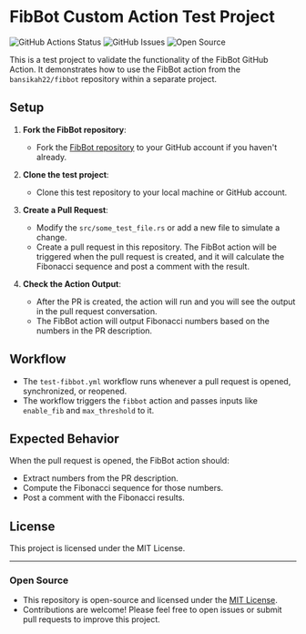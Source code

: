 # FibBot Custom Action Test Project

![GitHub Actions Status](https://img.shields.io/github/workflow/status/bansikah22/test-fibbot/CI?label=Build)
![GitHub Issues](https://img.shields.io/github/issues/bansikah22/test-fibbot?color=red)
![Open Source](https://img.shields.io/github/license/bansikah22/test-fibbot?color=green)

This is a test project to validate the functionality of the FibBot GitHub Action. It demonstrates how to use the FibBot action from the `bansikah22/fibbot` repository within a separate project.

## Setup

1. **Fork the FibBot repository**:
   - Fork the [FibBot repository](https://github.com/bansikah22/test-fibbot) to your GitHub account if you haven't already.

2. **Clone the test project**:
   - Clone this test repository to your local machine or GitHub account.

3. **Create a Pull Request**:
   - Modify the `src/some_test_file.rs` or add a new file to simulate a change.
   - Create a pull request in this repository. The FibBot action will be triggered when the pull request is created, and it will calculate the Fibonacci sequence and post a comment with the result.

4. **Check the Action Output**:
   - After the PR is created, the action will run and you will see the output in the pull request conversation.
   - The FibBot action will output Fibonacci numbers based on the numbers in the PR description.

## Workflow

- The `test-fibbot.yml` workflow runs whenever a pull request is opened, synchronized, or reopened.
- The workflow triggers the `fibbot` action and passes inputs like `enable_fib` and `max_threshold` to it.

## Expected Behavior

When the pull request is opened, the FibBot action should:
- Extract numbers from the PR description.
- Compute the Fibonacci sequence for those numbers.
- Post a comment with the Fibonacci results.

## License

This project is licensed under the MIT License.

---

### Open Source

- This repository is open-source and licensed under the [MIT License](LICENSE).
- Contributions are welcome! Please feel free to open issues or submit pull requests to improve this project.
